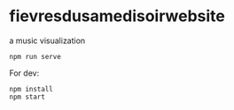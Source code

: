 # fievresdusamedisoirwebsite
a music visualization

```
npm run serve
```

For dev:
```
npm install
npm start
```
